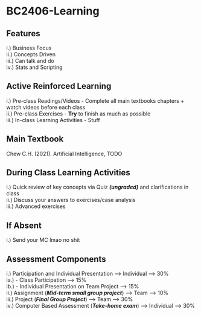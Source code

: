 # BC2406-Learning

## Features
i.) Business Focus  
ii.) Concepts Driven  
iii.) Can talk and do  
iv.) Stats and Scripting  

## Active Reinforced Learning
i.) Pre-class Readings/Videos - Complete all main textbooks chapters + watch videos before each class  
ii.) Pre-class Exercises - **Try** to finish as much as possible  
iii.) In-class Learning Activities - Stuff

## Main Textbook
Chew C.H. (2021). Artificial Intelligence, TODO

## During Class Learning Activities
i.) Quick review of key concepts via Quiz ***(ungraded)*** and clarifications in class  
ii.) Discuss your answers to exercises/case analysis  
iii.) Advanced exercises  

## If Absent
i.) Send your MC lmao no shit  

## Assessment Components
i.) Participation and Individual Presentation --> Individual --> 30%  
  ia.) - Class Participation --> 15%  
  ib.) - Individual Presentation on Team Project --> 15%  
ii.) Assignment (***Mid-term small group project***) --> Team --> 10%  
iii.) Project (***Final Group Project***) --> Team --> 30%  
iv.) Computer Based Assessment (***Take-home exam***) --> Individual --> 30%  


